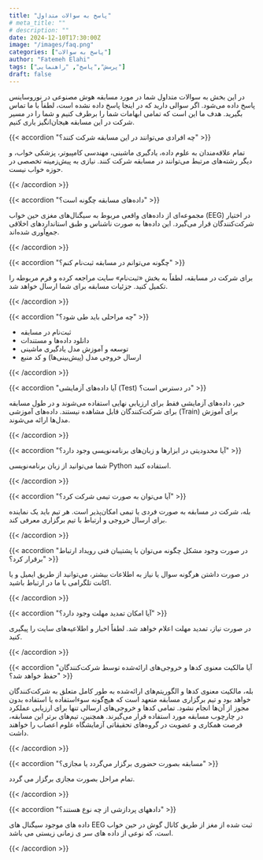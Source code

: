 ```yaml
---
title: "پاسخ به سوالات متداول"
# meta_title: ""
# description: ""
date: 2024-12-10T17:30:00Z
image: "/images/faq.png"
categories: ["پاسخ به سوالات"]
author: "Fatemeh Elahi"
tags: ["پرسش","پاسخ", "راهنمایی"]
draft: false
---
```


در این بخش به سوالات متداول شما در مورد مسابقه هوش مصنوعی در نوروساینس پاسخ داده می‌شود. اگر سوالی دارید که در اینجا پاسخ داده نشده است، لطفاً با ما تماس بگیرید. هدف ما این است که تمامی ابهامات شما را برطرف کنیم و شما را در مسیر شرکت در این مسابقه هیجان‌انگیز یاری کنیم.

{{< accordion "چه افرادی می‌توانند در این مسابقه شرکت کنند؟" >}}

تمام علاقه‌مندان به علوم داده، یادگیری ماشینی، مهندسی کامپیوتر، پزشکی خواب، و دیگر رشته‌های مرتبط می‌توانند در مسابقه شرکت کنند. نیازی به پیش‌زمینه تخصصی در حوزه خواب نیست.

{{< /accordion >}}

{{< accordion "داده‌های مسابقه چگونه است؟" >}}

مجموعه‌ای از داده‌های واقعی مربوط به سیگنال‌های مغزی حین خواب (EEG) در اختیار شرکت‌کنندگان قرار می‌گیرد. این داده‌ها به صورت ناشناس و طبق استانداردهای اخلاقی جمع‌آوری شده‌اند.

{{< /accordion >}}

{{< accordion "چگونه می‌توانم در مسابقه ثبت‌نام کنم؟" >}}

برای شرکت در مسابقه، لطفاً به بخش «ثبت‌نام» سایت مراجعه کرده و فرم مربوطه را تکمیل کنید. جزئیات مسابقه برای شما ارسال خواهد شد.

{{< /accordion >}}

{{< accordion "چه مراحلی باید طی شود؟" >}}

- ثبت‌نام در مسابقه
- دانلود داده‌ها و مستندات
- توسعه و آموزش مدل یادگیری ماشینی
- ارسال خروجی مدل (پیش‌بینی‌ها) و کد منبع

{{< /accordion >}}

{{< accordion "آیا داده‌های آزمایشی (Test) در دسترس است؟" >}}

خیر، داده‌های آزمایشی فقط برای ارزیابی نهایی استفاده می‌شوند و در طول مسابقه برای شرکت‌کنندگان قابل مشاهده نیستند. داده‌های آموزشی (Train) برای آموزش مدل‌ها ارائه می‌شوند.

{{< /accordion >}}

{{< accordion "آیا محدودیتی در ابزارها و زبان‌های برنامه‌نویسی وجود دارد؟" >}}

شما می‌توانید از  زبان برنامه‌نویسی Python استفاده کنید.

{{< /accordion >}}

{{< accordion "آیا می‌توان به صورت تیمی شرکت کرد؟" >}}

بله، شرکت در مسابقه به صورت فردی یا تیمی امکان‌پذیر است. هر تیم باید یک نماینده برای ارسال خروجی و ارتباط با تیم برگزاری معرفی کند.

{{< /accordion >}}

{{< accordion "در صورت وجود مشكل چگونه می‌توان با پشتیبان فنی رویداد ارتباط برقرار كرد؟" >}}

در صورت داشتن هرگونه سوال یا نیاز به اطلاعات بیشتر، می‌توانید از طریق ایمیل و یا اكانت تلگرامی با ما در ارتباط باشید.

{{< /accordion >}}

<!-- {{< accordion "آیا می‌توان داده‌ها را برای استفاده شخصی ذخیره کرد؟" >}}

خیر، داده‌ها فقط برای استفاده در این مسابقه ارائه شده‌اند و هرگونه استفاده شخصی یا بازنشر آن‌ها ممنوع است.

{{< /accordion >}} -->

{{< accordion "آیا امکان تمدید مهلت وجود دارد؟" >}}

در صورت نیاز، تمدید مهلت اعلام خواهد شد. لطفاً اخبار و اطلاعیه‌های سایت را پیگیری کنید.

{{< /accordion >}}

{{< accordion "آیا مالکیت معنوی کدها و خروجی‌های ارائه‌شده توسط شرکت‌کنندگان حفظ خواهد شد؟" >}}

بله، مالکیت معنوی کدها و الگوریتم‌های ارائه‌شده به طور کامل متعلق به شرکت‌کنندگان خواهد بود و تیم برگزاری مسابقه متعهد است که هیچ‌گونه سوءاستفاده یا استفاده بدون مجوز از آن‌ها انجام نشود. تمامی کدها و خروجی‌های ارسالی تنها برای ارزیابی عملکرد در چارچوب مسابقه مورد استفاده قرار می‌گیرند.
همچنین، تیم‌های برتر این مسابقه، فرصت همکاری و عضویت در گروه‌های تحقیقاتی آزمایشگاه علوم اعصاب را خواهند داشت.

{{< /accordion >}}

{{< accordion "مسابقه بصورت حضوری برگزار مي‌گردد يا مجازی؟" >}}

تمام مراحل بصورت مجازی برگزار می گردد.

{{< /accordion >}}

{{< accordion "دادههای پردازشی از چه نوع هستند؟" >}}

داده های موجود سیگنال های EEG ثبت شده از مغز از طریق کانال گوش در حین خواب است، که نوعی از داده های سر ی زمانی زیستی می باشد.

{{< /accordion >}}
